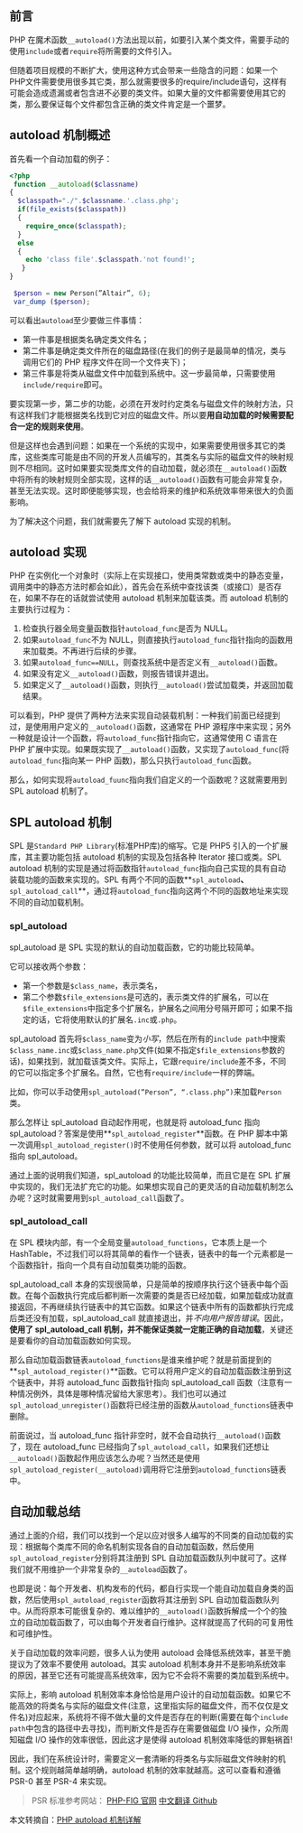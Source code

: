 ## 前言
PHP 在魔术函数`__autoload()`方法出现以前，如要引入某个类文件，需要手动的使用`include`或者`require`将所需要的文件引入。

但随着项目规模的不断扩大，使用这种方式会带来一些隐含的问题：如果一个PHP文件需要使用很多其它类，那么就需要很多的require/include语句，这样有可能会造成遗漏或者包含进不必要的类文件。如果大量的文件都需要使用其它的类，那么要保证每个文件都包含正确的类文件肯定是一个噩梦。

## autoload 机制概述
首先看一个自动加载的例子：

```php
<?php
 function __autoload($classname)
{
  $classpath="./".$classname.'.class.php';
  if(file_exists($classpath))
  {
    require_once($classpath);
  }
  else
  {
    echo 'class file'.$classpath.'not found!';
   }
}
 
 $person = new Person(”Altair”, 6);
 var_dump ($person);
 ```

可以看出`autoload`至少要做三件事情：

* 第一件事是根据类名确定类文件名；
* 第二件事是确定类文件所在的磁盘路径(在我们的例子是最简单的情况，类与调用它们的 PHP 程序文件在同一个文件夹下)；
* 第三件事是将类从磁盘文件中加载到系统中。这一步最简单，只需要使用`include/require`即可。

要实现第一步，第二步的功能，必须在开发时约定类名与磁盘文件的映射方法，只有这样我们才能根据类名找到它对应的磁盘文件。所以要**用自动加载的时候需要配合一定的规则来使用**。

但是这样也会遇到问题：如果在一个系统的实现中，如果需要使用很多其它的类库，这些类库可能是由不同的开发人员编写的，其类名与实际的磁盘文件的映射规则不尽相同。这时如果要实现类库文件的自动加载，就必须在`__autoload()`函数中将所有的映射规则全部实现，这样的话`__autoload()`函数有可能会非常复杂，甚至无法实现。这时即便能够实现，也会给将来的维护和系统效率带来很大的负面影响。

为了解决这个问题，我们就需要先了解下 autoload 实现的机制。

## autoload 实现
PHP 在实例化一个对象时（实际上在实现接口，使用类常数或类中的静态变量，调用类中的静态方法时都会如此），首先会在系统中查找该类（或接口）是否存在，如果不存在的话就尝试使用 autoload 机制来加载该类。而 autoload 机制的主要执行过程为：

1. 检查执行器全局变量函数指针`autoload_func`是否为 NULL。
2. 如果`autoload_func`不为 NULL，则直接执行`autoload_func`指针指向的函数用来加载类。不再进行后续的步骤。
3. 如果`autoload_func==NULL`，则查找系统中是否定义有`__autoload()`函数。
4. 如果没有定义`__autoload()`函数，则报告错误并退出。
5. 如果定义了`__autoload()`函数，则执行`__autoload()`尝试加载类，并返回加载结果。

可以看到，PHP 提供了两种方法来实现自动装载机制：一种我们前面已经提到过，是使用用户定义的`__autoload()`函数，这通常在 PHP 源程序中来实现；另外一种就是设计一个函数，将`autoload_func`指针指向它，这通常使用 C 语言在 PHP 扩展中实现。如果既实现了`__autoload()`函数，又实现了`autoload_func`(将`autoload_func`指向某一 PHP 函数)，那么只执行`autoload_func`函数。

那么，如何实现将`autoload_fuunc`指向我们自定义的一个函数呢？这就需要用到 SPL autoload 机制了。

## SPL autoload 机制
SPL 是`Standard PHP Library`(标准PHP库)的缩写。它是 PHP5 引入的一个扩展库，其主要功能包括 autoload 机制的实现及包括各种 Iterator 接口或类。SPL autoload 机制的实现是通过将函数指针`autoload_func`指向自己实现的具有自动装载功能的函数来实现的。SPL 有两个不同的函数**`spl_autoload`**、**`spl_autoload_call`**，通过将`autoload_func`指向这两个不同的函数地址来实现不同的自动加载机制。

### spl_autoload
spl_autoload 是 SPL 实现的默认的自动加载函数，它的功能比较简单。

它可以接收两个参数：

* 第一个参数是`$class_name`，表示类名，
* 第二个参数`$file_extensions`是可选的，表示类文件的扩展名，可以在`$file_extensions`中指定多个扩展名，护展名之间用分号隔开即可；如果不指定的话，它将使用默认的扩展名`.inc`或`.php`。

spl_autoload 首先将`$class_name`变为*小写*，然后在所有的`include path`中搜索`$class_name.inc`或`$class_name.php`文件(如果不指定`$file_extensions`参数的话)，如果找到，就加载该类文件。实际上，它跟`require/include`差不多，不同的它可以指定多个扩展名。自然，它也有`require/include`一样的弊端。

比如，你可以手动使用`spl_autoload(”Person”, “.class.php”)`来加载`Person`类。

那么怎样让 spl_autoload 自动起作用呢，也就是将 autoload_func 指向 spl_autoload？答案是使用**`spl_autoload_register`**函数。在 PHP 脚本中第一次调用`spl_autoload_register()`时不使用任何参数，就可以将 autoload_func 指向 spl_autoload。

通过上面的说明我们知道，spl_autoload 的功能比较简单，而且它是在 SPL 扩展中实现的，我们无法扩充它的功能。如果想实现自己的更灵活的自动加载机制怎么办呢？这时就需要用到`spl_autoload_call`函数了。

### spl_autoload_call
在 SPL 模块内部，有一个全局变量`autoload_functions`，它本质上是一个 HashTable，不过我们可以将其简单的看作一个链表，链表中的每一个元素都是一个函数指针，指向一个具有自动加载类功能的函数。

spl_autoload_call 本身的实现很简单，只是简单的按顺序执行这个链表中每个函数。在每个函数执行完成后都判断一次需要的类是否已经加载，如果加载成功就直接返回，不再继续执行链表中的其它函数。如果这个链表中所有的函数都执行完成后类还没有加载，spl_autoload_call 就直接退出，并*不向用户报告错误*。因此，**使用了 spl_autoload_call 机制，并不能保证类就一定能正确的自动加载**，关键还是要看你的自动加载函数如何实现。

那么自动加载函数链表`autoload_functions`是谁来维护呢？就是前面提到的**`spl_autoload_register()`**函数。它可以将用户定义的自动加载函数注册到这个链表中，并将 autoload_func 函数指针指向 spl_autoload_call 函数（注意有一种情况例外，具体是哪种情况留给大家思考）。我们也可以通过`spl_autoload_unregister()`函数将已经注册的函数从`autoload_functions`链表中删除。

前面说过，当 autoload_func 指针非空时，就不会自动执行`__autoload()`函数了，现在 autoload_func 已经指向了`spl_autoload_call`，如果我们还想让`__autoload()`函数起作用应该怎么办呢？当然还是使用`spl_autoload_register(__autoload)`调用将它注册到`autoload_functions`链表中。


## 自动加载总结
通过上面的介绍，我们可以找到一个足以应对很多人编写的不同类的自动加载的实现：根据每个类库不同的命名机制实现各自的自动加载函数，然后使用`spl_autoload_register`分别将其注册到 SPL 自动加载函数队列中就可了。这样我们就不用维护一个非常复杂的`__autoload`函数了。

也即是说：每个开发者、机构发布的代码，都自行实现一个能自动加载自身类的函数，然后使用`spl_autoload_register`函数将其注册到 SPL 自动加载函数队列中。从而将原本可能很复杂的、难以维护的`__autoload()`函数拆解成一个个的独立的自动加载函数了，可以由每个开发者自行维护。这样就提高了代码的可复用性和可维护性。

关于自动加载的效率问题，很多人认为使用 autoload 会降低系统效率，甚至干脆提议为了效率不要使用 autoload。其实 autoload 机制本身并不是影响系统效率的原因，甚至它还有可能提高系统效率，因为它不会将不需要的类加载到系统中。

实际上，影响 autoload 机制效率本身恰恰是用户设计的自动加载函数。如果它不能高效的将类名与实际的磁盘文件(注意，这里指实际的磁盘文件，而不仅仅是文件名)对应起来，系统将不得不做大量的文件是否存在的判断(需要在每个`include path`中包含的路径中去寻找)，而判断文件是否存在需要做磁盘 I/O 操作，众所周知磁盘 I/O 操作的效率很低，因此这才是使得 autoload 机制效率降低的罪魁祸首!

因此，我们在系统设计时，需要定义一套清晰的将类名与实际磁盘文件映射的机制。这个规则越简单越明确，autoload 机制的效率就越高。这可以查看和遵循 PSR-0 甚至 PSR-4 来实现。

> PSR 标准参考网站：
> [PHP-FIG 官网](http://www.php-fig.org/)
> [中文翻译 Github](https://github.com/hfcorriez/fig-standards)

本文转摘自：[PHP autoload 机制详解](https://segmentfault.com/a/1190000006188247)

